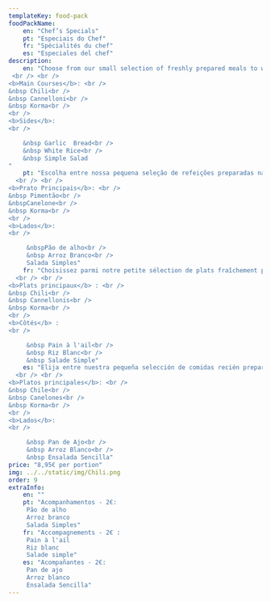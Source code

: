 ```yaml
---
templateKey: food-pack
foodPackName:
    en: "Chef’s Specials"
    pt: "Especiais do Chef"
    fr: "Spécialités du chef"
    es: "Especiales del chef"
description: 
    en: "Choose from our small selection of freshly prepared meals to warm up on arrival. Convenient and delicious!  
 <br /> <br /> 
<b>Main Courses</b>: <br /> 
&nbsp Chili<br /> 
&nbsp Cannelloni<br /> 
&nbsp Korma<br />
<br />
<b>Sides</b>:
<br />

    &nbsp Garlic  Bread<br />
    &nbsp White Rice<br />
    &nbsp Simple Salad
"
    pt: "Escolha entre nossa pequena seleção de refeições preparadas na hora para aquecer na chegada. Conveniente e delicioso!
  <br /> <br />
<b>Prato Principais</b>: <br />
&nbsp Pimentão<br />
&nbspCanelone<br />
&nbsp Korma<br />
<br />
<b>Lados</b>:
<br />

     &nbspPão de alho<br />
     &nbsp Arroz Branco<br />
     Salada Simples"
    fr: "Choisissez parmi notre petite sélection de plats fraîchement préparés pour vous réchauffer à votre arrivée. Pratique et délicieux !
  <br /> <br />
<b>Plats principaux</b> : <br />
&nbsp Chili<br />
&nbsp Cannellonis<br />
&nbsp Korma<br />
<br />
<b>Côtés</b> :
<br />

     &nbsp Pain à l'ail<br />
     &nbsp Riz Blanc<br />
     &nbsp Salade Simple"
    es: "Elija entre nuestra pequeña selección de comidas recién preparadas para entrar en calor a su llegada. ¡Conveniente y delicioso!
  <br /> <br />
<b>Platos principales</b>: <br />
&nbsp Chile<br />
&nbsp Canelones<br />
&nbsp Korma<br />
<br />
<b>Lados</b>:
<br />

     &nbsp Pan de Ajo<br />
     &nbsp Arroz Blanco<br />
     &nbsp Ensalada Sencilla"
price: "8,95€ per portion"
img: ../../static/img/Chili.png
order: 9
extraInfo:
    en: ""
    pt: "Acompanhamentos - 2€:
     Pão de alho
     Arroz branco
     Salada Simples"
    fr: "Accompagnements - 2€ :
     Pain à l'ail
     Riz blanc
     Salade simple"
    es: "Acompañantes - 2€:
     Pan de ajo
     Arroz blanco
     Ensalada Sencilla"
---
```


